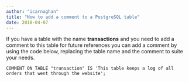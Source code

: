 ```yaml
---
author: "icarnaghan"
title: "How to add a comment to a PostgreSQL table"
date: 2018-04-07
---
```


If you have a table with the name **transactions** and you need to add a comment to this table for future references you can add a comment by using the code below, replacing the table name and the comment to suite your needs.

```
COMMENT ON TABLE "transaction" IS 'This table keeps a log of all orders that went through the website';
```
